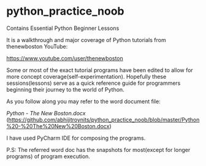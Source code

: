 # python_practice_noob
Contains Essential Python Beginner Lessons 

It is a walkthrough and major coverage of Python tutorials from thenewboston YouTube:

https://www.youtube.com/user/thenewboston

Some or most of the exact tutorial programs have been edited to allow for more concept coverage(self-experimentation).
Hopefully these sessions(lessons) serve as a quick reference guide for programmers beginning their journey to the world of Python.

As you follow along you may refer to the word document file:



*Python - The New Boston.docx* (https://github.com/abhijitroynits/python_practice_noob/blob/master/Python%20-%20The%20New%20Boston.docx)

I have used PyCharm IDE for composing the programs. 


P.S: The referred word doc has the snapshots for most(except for longer programs) of program execution.

